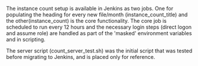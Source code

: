 The instance count setup is available in Jenkins as two jobs. One for populating the heading for every new file/month (instance_count_title) 
and the other(instance_count) is the core functionality. 
The core job is scheduled to run every 12 hours and the necessary login steps (direct logon and assume role) are handled as part of the 'masked' environment variables and in scripting.

The server script (count_server_test.sh) was the initial script that was tested before migrating to Jenkins, and is placed only for reference.

